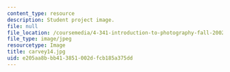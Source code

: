 ```yaml
---
content_type: resource
description: Student project image.
file: null
file_location: /coursemedia/4-341-introduction-to-photography-fall-2002/e205aa8bbb413851002dfcb185a375dd_carvey14.jpg
file_type: image/jpeg
resourcetype: Image
title: carvey14.jpg
uid: e205aa8b-bb41-3851-002d-fcb185a375dd
---
```

